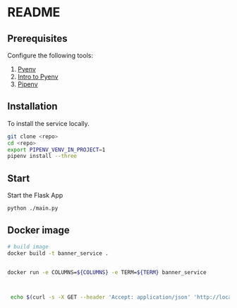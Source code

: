 # README

## Prerequisites

Configure the following tools:

1. [Pyenv](https://github.com/pyenv/pyenv)
1. [Intro to Pyenv](https://realpython.com/intro-to-pyenv/)
1. [Pipenv](https://realpython.com/pipenv-guide/)

## Installation

To install the service locally.

```sh
git clone <repo>
cd <repo>
export PIPENV_VENV_IN_PROJECT=1
pipenv install --three
```

## Start

Start the Flask App

```sh
python ./main.py
```
## Docker image
```sh
# build image
docker build -t banner_service .


docker run -e COLUMNS=${COLUMNS} -e TERM=${TERM} banner_service



 echo $(curl -s -X GET --header 'Accept: application/json' 'http://localhost:5000/api/banner?message=hello')

 
```

